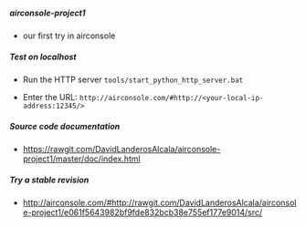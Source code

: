 ##### airconsole-project1
 + our first try in airconsole


##### Test on localhost
- Run the HTTP server
``tools/start_python_http_server.bat ``

- Enter the URL:
`` http://airconsole.com/#http://<your-local-ip-address:12345/> ``

##### Source code documentation
- https://rawgit.com/DavidLanderosAlcala/airconsole-project1/master/doc/index.html

##### Try a stable revision
- http://airconsole.com/#http://rawgit.com/DavidLanderosAlcala/airconsole-project1/e061f5643982bf9fde832bcb38e755ef177e9014/src/
